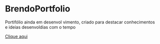 # BrendoPortfolio 
  Portifólio ainda em desenvol vimento, criado para destacar conhecimentos e  ideias desenvoldias com o tempo 
  
  <a href="https://brendosantiago12.github.io/BrendoPortfolio/">Clique aqui</a>
